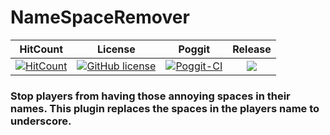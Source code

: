 # NameSpaceRemover

| HitCount | License | Poggit | Release |
|:--:|:--:|:--:|:--:|
|[![HitCount](http://hits.dwyl.io/JackMD/NameSpaceRemover.svg)](http://hits.dwyl.io/JackMD/NameSpaceRemover)|[![GitHub license](https://img.shields.io/github/license/JackMD/NameSpaceRemover.svg)](https://github.com/JackMD/NameSpaceRemover/blob/master/LICENSE)|[![Poggit-CI](https://poggit.pmmp.io/ci.shield/JackMD/NameSpaceRemover/NameSpaceRemover)](https://poggit.pmmp.io/ci/JackMD/NameSpaceRemover/NameSpaceRemover)|[![](https://poggit.pmmp.io/shield.state/NameSpaceRemover)](https://poggit.pmmp.io/p/NameSpaceRemover)|


### Stop players from having those annoying spaces in their names. This plugin replaces the spaces in the players name to underscore.
